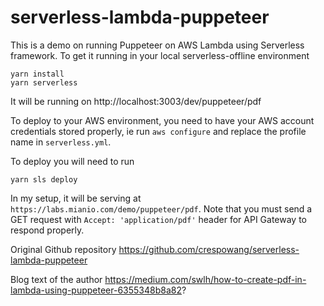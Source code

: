# serverless-lambda-puppeteer

This is a demo on running Puppeteer on AWS Lambda using Serverless framework.
To get it running in your local serverless-offline environment
```
yarn install
yarn serverless
```
It will be running on http://localhost:3003/dev/puppeteer/pdf

To deploy to your AWS environment, you need to have your AWS account credentials stored properly, ie run `aws configure` and replace the profile name in `serverless.yml`.

To deploy you will need to run
```
yarn sls deploy
```

In my setup, it will be serving at `https://labs.mianio.com/demo/puppeteer/pdf`. Note that you must send a GET request with `Accept: 'application/pdf'` header for API Gateway to respond properly.

Original Github repository
https://github.com/crespowang/serverless-lambda-puppeteer

Blog text of the author
https://medium.com/swlh/how-to-create-pdf-in-lambda-using-puppeteer-6355348b8a82?
